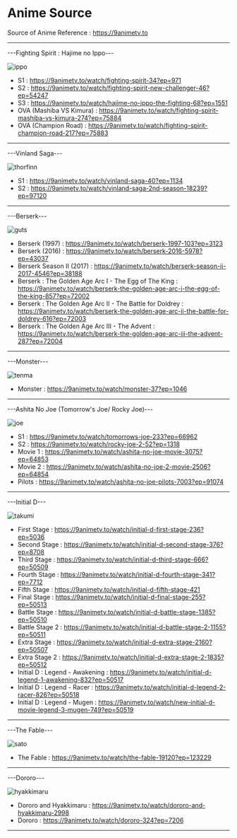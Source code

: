 # Anime Source
Source of Anime
Reference : https://9animetv.to

----------------------------------------------------------------------------------------------------
---Fighting Spirit : Hajime no Ippo---

![ippo](https://github.com/user-attachments/assets/1a406b35-f236-482b-abf9-fc4a94be634b)

* S1 : https://9animetv.to/watch/fighting-spirit-34?ep=971
* S2 : https://9animetv.to/watch/fighting-spirit-new-challenger-46?ep=54247
* S3 : https://9animetv.to/watch/hajime-no-ippo-the-fighting-68?ep=1551
* OVA (Mashiba VS Kimura) : https://9animetv.to/watch/fighting-spirit-mashiba-vs-kimura-274?ep=75884
* OVA (Champion Road) : https://9animetv.to/watch/fighting-spirit-champion-road-217?ep=75883
----------------------------------------------------------------------------------------------------
---Vinland Saga---

![thorfinn](https://github.com/user-attachments/assets/c51a08c3-c3ce-43cf-85b9-a615b914beb8)

* S1 : https://9animetv.to/watch/vinland-saga-40?ep=1134
* S2 : https://9animetv.to/watch/vinland-saga-2nd-season-18239?ep=97120
----------------------------------------------------------------------------------------------------
---Berserk---

![guts](https://github.com/user-attachments/assets/d72f2e2a-1853-4557-b26f-f1ab166391be)

* Berserk (1997) : https://9animetv.to/watch/berserk-1997-103?ep=3123
* Berserk (2016) : https://9animetv.to/watch/berserk-2016-5978?ep=43037
* Berserk Season II (2017) : https://9animetv.to/watch/berserk-season-ii-2017-4546?ep=38188
* Berserk : The Golden Age Arc I - The Egg of The King : https://9animetv.to/watch/berserk-the-golden-age-arc-i-the-egg-of-the-king-857?ep=72002
* Berserk : The Golden Age Arc II - The Battle for Doldrey : https://9animetv.to/watch/berserk-the-golden-age-arc-ii-the-battle-for-doldrey-616?ep=72003
* Berserk : The Golden Age Arc III - The Advent : https://9animetv.to/watch/berserk-the-golden-age-arc-iii-the-advent-287?ep=72004
----------------------------------------------------------------------------------------------------
---Monster---

![tenma](https://github.com/user-attachments/assets/797290b5-470d-4122-ac0b-f2a31575b7cb)

* Monster : https://9animetv.to/watch/monster-37?ep=1046
----------------------------------------------------------------------------------------------------
---Ashita No Joe (Tomorrow's Joe/ Rocky Joe)---

![joe](https://github.com/user-attachments/assets/85ed024d-9779-4930-807c-3aa3e5074591)

* S1 : https://9animetv.to/watch/tomorrows-joe-233?ep=66962
* S2 : https://9animetv.to/watch/rocky-joe-2-52?ep=1318
* Movie 1 : https://9animetv.to/watch/ashita-no-joe-movie-3075?ep=64853
* Movie 2 : https://9animetv.to/watch/ashita-no-joe-2-movie-2506?ep=64854
* Pilots : https://9animetv.to/watch/ashita-no-joe-pilots-7003?ep=91074
----------------------------------------------------------------------------------------------------
---Initial D---

![takumi](https://github.com/user-attachments/assets/cd06c826-255b-481b-b599-ffca1ff4d02c)

* First Stage : https://9animetv.to/watch/initial-d-first-stage-236?ep=5036
* Second Stage : https://9animetv.to/watch/initial-d-second-stage-376?ep=8708
* Third Stage : https://9animetv.to/watch/initial-d-third-stage-666?ep=50509
* Fourth Stage : https://9animetv.to/watch/initial-d-fourth-stage-341?ep=7712
* Fifth Stage : https://9animetv.to/watch/initial-d-fifth-stage-421
* Final Stage : https://9animetv.to/watch/initial-d-final-stage-255?ep=50513
* Battle Stage : https://9animetv.to/watch/initial-d-battle-stage-1385?ep=50510
* Battle Stage 2 : https://9animetv.to/watch/initial-d-battle-stage-2-1155?ep=50511
* Extra Stage : https://9animetv.to/watch/initial-d-extra-stage-2160?ep=50507
* Extra Stage 2 : https://9animetv.to/watch/initial-d-extra-stage-2-1835?ep=50512
* Initial D : Legend - Awakening : https://9animetv.to/watch/initial-d-legend-1-awakening-832?ep=50517
* Initial D : Legend - Racer : https://9animetv.to/watch/initial-d-legend-2-racer-826?ep=50518
* Initial D : Legend - Mugen : https://9animetv.to/watch/new-initial-d-movie-legend-3-mugen-749?ep=50519
----------------------------------------------------------------------------------------------------
---The Fable---

![sato](https://github.com/user-attachments/assets/b2321318-79c3-4b22-b4d0-ffea568f7ded)

* The Fable : https://9animetv.to/watch/the-fable-19120?ep=123229

----------------------------------------------------------------------------------------------------  
---Dororo---

![hyakkimaru](https://github.com/user-attachments/assets/3854e2f4-c98c-4dad-9175-4ffe97b99ef3)

* Dororo and Hyakkimaru : https://9animetv.to/watch/dororo-and-hyakkimaru-2998
* Dororo : https://9animetv.to/watch/dororo-324?ep=7206

----------------------------------------------------------------------------------------------------  




